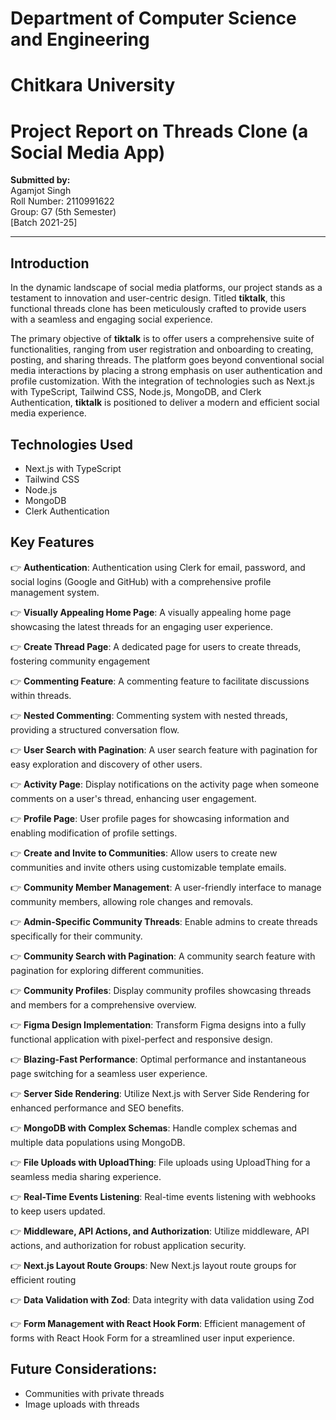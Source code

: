 # Department of Computer Science and Engineering
# Chitkara University

# Project Report on Threads Clone (a Social Media App)

**Submitted by:**  
Agamjot Singh  
Roll Number: 2110991622  
Group: G7 (5th Semester)  
[Batch 2021-25]

----

## Introduction

In the dynamic landscape of social media platforms, our project stands as a testament to innovation and user-centric design. Titled **tiktalk**, this functional threads clone has been meticulously crafted to provide users with a seamless and engaging social experience.

The primary objective of **tiktalk** is to offer users a comprehensive suite of functionalities, ranging from user registration and onboarding to creating, posting, and sharing threads. The platform goes beyond conventional social media interactions by placing a strong emphasis on user authentication and profile customization. With the integration of technologies such as Next.js with TypeScript, Tailwind CSS, Node.js, MongoDB, and Clerk Authentication, **tiktalk** is positioned to deliver a modern and efficient social media experience.


## Technologies Used 
- Next.js with TypeScript
- Tailwind CSS
- Node.js
- MongoDB
- Clerk Authentication

## Key Features

👉 **Authentication**: Authentication using Clerk for email, password, and social logins (Google and GitHub) with a comprehensive profile management system.

👉 **Visually Appealing Home Page**: A visually appealing home page showcasing the latest threads for an engaging user experience.

👉 **Create Thread Page**: A dedicated page for users to create threads, fostering community engagement

👉 **Commenting Feature**: A commenting feature to facilitate discussions within threads.

👉 **Nested Commenting**: Commenting system with nested threads, providing a structured conversation flow.

👉 **User Search with Pagination**: A user search feature with pagination for easy exploration and discovery of other users.

👉 **Activity Page**: Display notifications on the activity page when someone comments on a user's thread, enhancing user engagement.

👉 **Profile Page**: User profile pages for showcasing information and enabling modification of profile settings.

👉 **Create and Invite to Communities**: Allow users to create new communities and invite others using customizable template emails.

👉 **Community Member Management**: A user-friendly interface to manage community members, allowing role changes and removals.

👉 **Admin-Specific Community Threads**: Enable admins to create threads specifically for their community.

👉 **Community Search with Pagination**: A community search feature with pagination for exploring different communities.

👉 **Community Profiles**: Display community profiles showcasing threads and members for a comprehensive overview.

👉 **Figma Design Implementation**: Transform Figma designs into a fully functional application with pixel-perfect and responsive design.

👉 **Blazing-Fast Performance**: Optimal performance and instantaneous page switching for a seamless user experience.

👉 **Server Side Rendering**: Utilize Next.js with Server Side Rendering for enhanced performance and SEO benefits.

👉 **MongoDB with Complex Schemas**: Handle complex schemas and multiple data populations using MongoDB.

👉 **File Uploads with UploadThing**: File uploads using UploadThing for a seamless media sharing experience.

👉 **Real-Time Events Listening**: Real-time events listening with webhooks to keep users updated.

👉 **Middleware, API Actions, and Authorization**: Utilize middleware, API actions, and authorization for robust application security.

👉 **Next.js Layout Route Groups**: New Next.js layout route groups for efficient routing

👉 **Data Validation with Zod**: Data integrity with data validation using Zod

👉 **Form Management with React Hook Form**: Efficient management of forms with React Hook Form for a streamlined user input experience.


## Future Considerations: 
- Communities with private threads
- Image uploads with threads
